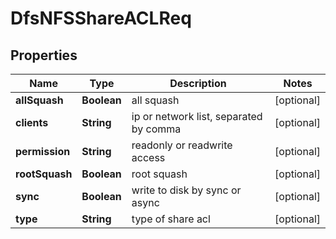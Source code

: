 # DfsNFSShareACLReq

## Properties
Name | Type | Description | Notes
------------ | ------------- | ------------- | -------------
**allSquash** | **Boolean** | all squash |  [optional]
**clients** | **String** | ip or network list, separated by comma |  [optional]
**permission** | **String** | readonly or readwrite access |  [optional]
**rootSquash** | **Boolean** | root squash |  [optional]
**sync** | **Boolean** | write to disk by sync or async |  [optional]
**type** | **String** | type of share acl |  [optional]

